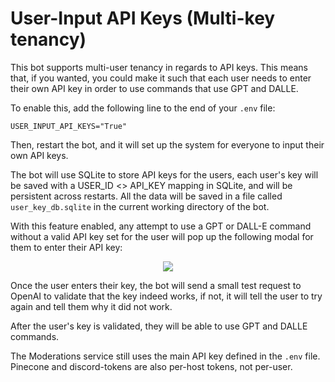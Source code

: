 # User-Input API Keys (Multi-key tenancy)  
This bot supports multi-user tenancy in regards to API keys. This means that, if you wanted, you could make it such that each user needs to enter their own API key in order to use commands that use GPT and DALLE.  
  
To enable this, add the following line to the end of your `.env` file:  
```env  
USER_INPUT_API_KEYS="True"  
```  
  
Then, restart the bot, and it will set up the system for everyone to input their own API keys.   
  
The bot will use SQLite to store API keys for the users, each user's key will be saved with a USER_ID <> API_KEY mapping in SQLite, and will be persistent across restarts. All the data will be saved in a file called `user_key_db.sqlite` in the current working directory of the bot.  
  
With this feature enabled, any attempt to use a GPT or DALL-E command without a valid API key set for the user will pop up the following modal for them to enter their API key:  
  
<center><img src="https://i.imgur.com/ZDScoWk.png"/></center>  
  
Once the user enters their key, the bot will send a small test request to OpenAI to validate that the key indeed works, if not, it will tell the user to try again and tell them why it did not work.  
  
After the user's key is validated, they will be able to use GPT and DALLE commands.  
  
The Moderations service still uses the main API key defined in the `.env` file. Pinecone and discord-tokens are also per-host tokens, not per-user.  
  